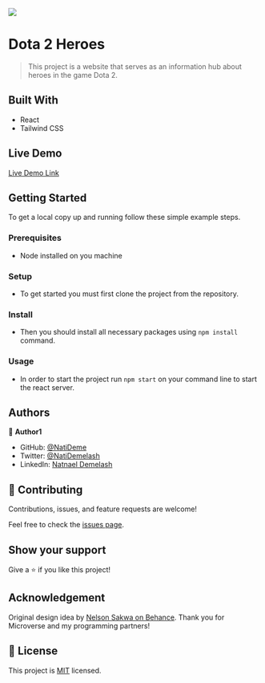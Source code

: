 ![](https://img.shields.io/badge/Microverse-blueviolet)

# Dota 2 Heroes

> This project is a website that serves as an information hub about heroes in the game Dota 2.


## Built With

- React
- Tailwind CSS

## Live Demo

[Live Demo Link](https://62e145834c84cd265ced3323--heroesofdota2.netlify.app)


## Getting Started

To get a local copy up and running follow these simple example steps.

### Prerequisites
- Node installed on you machine
### Setup
- To get started you must first clone the project from the repository.
### Install
- Then you should install all necessary packages using `npm install` command.
### Usage
- In order to start the project run `npm start` on your command line to start the react server.

## Authors

👤 **Author1**

- GitHub: [@NatiDeme](https://github.com/NatiDeme)
- Twitter: [@NatiDemelash](https://twitter.com/NatiDemelash)
- LinkedIn: [Natnael Demelash](https://www.linkedin.com/in/natnael-demelash/)

## 🤝 Contributing

Contributions, issues, and feature requests are welcome!

Feel free to check the [issues page](../../issues/).

## Show your support

Give a ⭐️ if you like this project!

## Acknowledgement

Original design idea by [Nelson Sakwa on Behance](https://www.behance.net/sakwadesignstudio).
Thank you for Microverse and my programming partners!

## 📝 License

This project is [MIT](./MIT.md) licensed.
